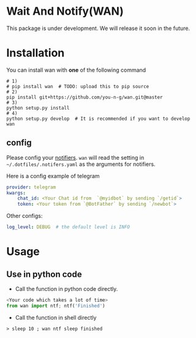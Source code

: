 

# Wait And Notify(WAN)
This package is under development.  We will release it soon in the future.



# Installation

You can install wan with **one** of the following command

<!-- [fzf](https://github.com/junegunn/fzf) is required -->
```shell
# 1)
# pip install wan  # TODO: upload this to pip source
# 2)
pip install git+https://github.com/you-n-g/wan.git@master
# 3)
python setup.py install
# 4)
python setup.py develop  # It is recommended if you want to develop wan
```

## config

Please config your [notifiers](https://github.com/liiight/notifiers).
`wan` will read the setting in ` ~/.dotfiles/.notifers.yaml` as the arguments for notifiers.

Here is a config example of telegram
```yaml
provider: telegram
kwargs:
    chat_id: <Your Chat id from  `@myidbot` by sending `/getid`>
    token: <Your token from `@BotFather` by sending `/newbot`>
```

Other configs:
```yaml
log_level: DEBUG  # the default level is INFO
```


# Usage

## Use in python code

* Call the function in python code directly.
```python
<Your code which takes a lot of time>
from wan import ntf; ntf('Finished')
```

* Call the function in shell directly
```shell
> sleep 10 ; wan ntf sleep finished
```


